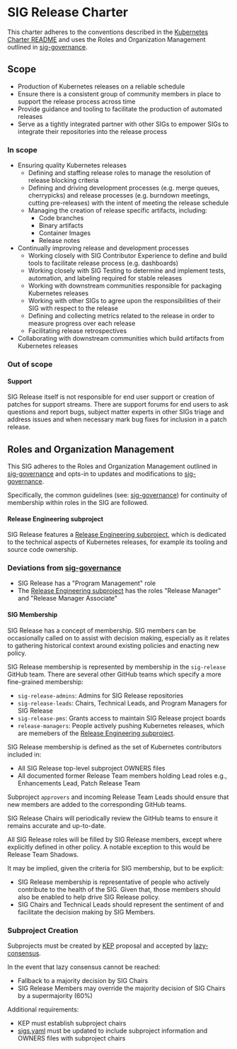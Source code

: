 # SIG Release Charter

This charter adheres to the conventions described in the [Kubernetes Charter README] and uses the Roles and Organization Management outlined in [sig-governance].

## Scope

- Production of Kubernetes releases on a reliable schedule
- Ensure there is a consistent group of community members in place to support the release process across time
- Provide guidance and tooling to facilitate the production of automated releases
- Serve as a tightly integrated partner with other SIGs to empower SIGs to integrate their repositories into the release process

### In scope

- Ensuring quality Kubernetes releases
  - Defining and staffing release roles to manage the resolution of release blocking criteria
  - Defining and driving development processes (e.g. merge queues, cherrypicks) and release processes
    (e.g. burndown meetings, cutting pre-releases) with the intent of meeting the release schedule
  - Managing the creation of release specific artifacts, including:
    - Code branches
    - Binary artifacts
    - Container Images
    - Release notes
- Continually improving release and development processes
  - Working closely with SIG Contributor Experience to define and build tools to facilitate release process (e.g. dashboards)
  - Working closely with SIG Testing to determine and implement tests, automation, and labeling required for stable releases
  - Working with downstream communities responsible for packaging Kubernetes releases
  - Working with other SIGs to agree upon the responsibilities of their SIG with respect to the release
  - Defining and collecting metrics related to the release in order to measure progress over each release
  - Facilitating release retrospectives
- Collaborating with downstream communities which build artifacts from Kubernetes releases

### Out of scope

#### Support

SIG Release itself is not responsible for end user support or creation of patches for support streams. There are support forums for end users to ask questions and report bugs, subject matter experts in other SIGs triage and address issues and when necessary mark bug fixes for inclusion in a patch release.

## Roles and Organization Management

This SIG adheres to the Roles and Organization Management outlined in [sig-governance] and opts-in to updates and modifications to [sig-governance].

Specifically, the common guidelines (see: [sig-governance]) for continuity of membership within roles in the SIG are followed.

#### Release Engineering subproject

SIG Release features a [Release Engineering subproject], which is dedicated to
the technical aspects of Kubernetes releases, for example its tooling and source
code ownership.

### Deviations from [sig-governance]

- SIG Release has a "Program Management" role
- The [Release Engineering subproject] has the roles "Release Manager" and
  "Release Manager Associate"

#### SIG Membership

SIG Release has a concept of membership. SIG members can be occasionally called on to assist with decision making, especially as it relates to gathering historical context around existing policies and enacting new policy.

SIG Release membership is represented by membership in the `sig-release` GitHub
team. There are several other GitHub teams which specify a more fine-grained
membership:

- `sig-release-admins`: Admins for SIG Release repositories
- `sig-release-leads`: Chairs, Technical Leads, and Program Managers for SIG Release
- `sig-release-pms`: Grants access to maintain SIG Release project boards
- `release-managers`: People actively pushing Kubernetes releases, which are
  memebers of the [Release Engineering subproject].

SIG Release membership is defined as the set of Kubernetes contributors included in:
- All SIG Release top-level subproject OWNERS files
- All documented former Release Team members holding Lead roles e.g., Enhancements Lead, Patch Release Team

Subproject `approvers` and incoming Release Team Leads should ensure that new
members are added to the corresponding GitHub teams.

SIG Release Chairs will periodically review the GitHub teams to ensure it
remains accurate and up-to-date.

All SIG Release roles will be filled by SIG Release members, except where explicitly defined in other policy. A notable exception to this would be Release Team Shadows.

It may be implied, given the criteria for SIG membership, but to be explicit:
- SIG Release membership is representative of people who actively contribute to the health of the SIG. Given that, those members should also be enabled to help drive SIG Release policy.
- SIG Chairs and Technical Leads should represent the sentiment of and facilitate the decision making by SIG Members.

### Subproject Creation

Subprojects must be created by [KEP] proposal and accepted by [lazy-consensus].

In the event that lazy consensus cannot be reached:
- Fallback to a majority decision by SIG Chairs
- SIG Release Members may override the majority decision of SIG Chairs by a supermajority (60%)

Additional requirements:
- KEP must establish subproject chairs
- [sigs.yaml] must be updated to include subproject information and OWNERS files with subproject chairs


[KEP]: https://git.k8s.io/enhancements/keps/YYYYMMDD-kep-template.md
[Kubernetes Charter README]: /committee-steering/governance/README.md
[lazy-consensus]: https://communitymgt.fandom.com/wiki/Lazy_consensus
[sig-governance]: /committee-steering/governance/sig-governance.md
[sigs.yaml]: /sigs.yaml
[Release Engineering subproject]: https://github.com/kubernetes/sig-release/tree/master/release-engineering
